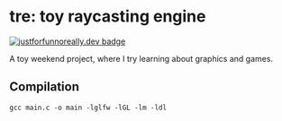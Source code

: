 # tre: toy raycasting engine
[![justforfunnoreally.dev badge](https://img.shields.io/badge/justforfunnoreally-dev-9ff)](https://justforfunnoreally.dev)

A toy weekend project, where I try learning about graphics and games.

## Compilation
```gcc main.c -o main -lglfw -lGL -lm -ldl```
